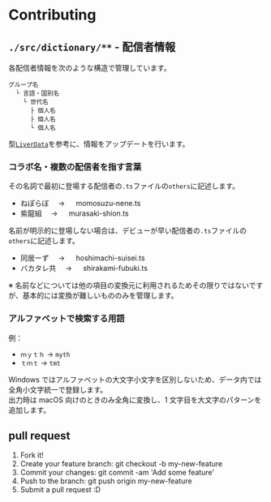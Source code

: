 # Contributing

## `./src/dictionary/**` - 配信者情報

各配信者情報を次のような構造で管理しています。

```
グループ名
  └ 言語・国別名
    └ 世代名
      ├ 個人名
      ├ 個人名
      └ 個人名
```

型[`LiverData`](./src/types/global/index.d.ts)を参考に、情報をアップデートを行います。

### コラボ名・複数の配信者を指す言葉

その名詞で最初に登場する配信者の`.ts`ファイルの`others`に記述します。

- ねぽらぼ　 → 　 momosuzu-nene.ts
- 紫龍組　 → 　 murasaki-shion.ts

名前が明示的に登場しない場合は、デビューが早い配信者の`.ts`ファイルの`others`に記述します。

- 同居ーず　 → 　 hoshimachi-suisei.ts
- バカタレ共　 → 　 shirakami-fubuki.ts

※ 名前などについては他の項目の変換元に利用されるためその限りではないですが、基本的には変換が難しいもののみを管理します。

### アルファベットで検索する用語

例：

- `ｍｙｔｈ` -> `myth`
- `ｔｍｔ` -> `tmt`

Windows ではアルファベットの大文字小文字を区別しないため、データ内では全角小文字統一で登録します。  
出力時は macOS 向けのときのみ全角に変換し、1 文字目を大文字のパターンを追加します。

## pull request

1. Fork it!
2. Create your feature branch: git checkout -b my-new-feature
3. Commit your changes: git commit -am 'Add some feature'
4. Push to the branch: git push origin my-new-feature
5. Submit a pull request :D
